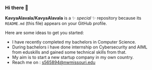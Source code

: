 ### Hi there 👋

**KavyaAlavala/KavyaAlavala** is a ✨ _special_ ✨ repository because its `README.md` (this file) appears on your GitHub profile.

Here are some ideas to get you started:

-  I have recently completed my bachelors in Computer Science.
-  During bachelors i have done internship on Cybersecurity and AIML from eduskills and gained some technical skills from that. 
-  My aim is to start a new startup company in my own country.
-  Reach me on : s565894@nwmissouri.edu
